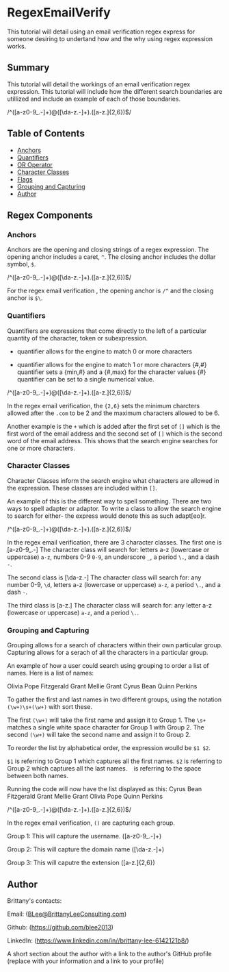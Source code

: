 # RegexEmailVerify

This tutorial will detail using an email verification regex express for someone desiring to undertand how and the why using regex expression works. 

## Summary

This tutorial will detail the workings of an email verification regex expression. This tutorial will include how the different search boundaries are utillized and include an example of each of those boundaries. 

/^([a-z0-9_\.-]+)@([\da-z\.-]+).([a-z\.]{2,6})$/

## Table of Contents

- [Anchors](#anchors)
- [Quantifiers](#quantifiers)
- [OR Operator](#or-operator)
- [Character Classes](#character-classes)
- [Flags](#flags)
- [Grouping and Capturing](#grouping-and-capturing)
- [Author](#author)

## Regex Components

### Anchors
Anchors are the opening and closing strings of a regex expression. The opening anchor includes a caret, ` ^ `. The closing anchor includes the dollar symbol, ` $ `.

/^([a-z0-9_\.-]+)@([\da-z\.-]+).([a-z\.]{2,6})$/

For the regex email verification , the opening anchor is `/^` and the closing anchor is `$\`. 


### Quantifiers

Quantifiers are expressions that come directly to the left of a particular quantity of the character, token or subexpression. 

* quantifier allows for the engine to match 0 or more characters
+ quantifier allows for the engine to match 1 or more characters
{#,#} quantifier sets a {min,#} and a {#,max} for the character values
{#} quantifier can be set to a single numerical value. 

/^([a-z0-9_\.-]+)@([\da-z\.-]+).([a-z\.]{2,6})$/

In the regex email verification, the `{2,6}` sets the minimum charcters allowed after the `.com` to be 2 and the maximum characters  allowed to be 6. 

Another example is the `+` which is added after the first set of `[]` which is the first word of the email address and the second set of `[]` which is the  second word of the email address. This shows that the search engine searches for one or more characters. 


### Character Classes

Character Classes inform the search engine what characters are allowed in the expression. These classes are included within `[]`. 

An example of this is the different way to spell something. There are two ways to spell adapter or adaptor. To write a class to allow the search engine to search for either- the express would denote this as such adapt[eo]r.

/^([a-z0-9_\.-]+)@([\da-z\.-]+).([a-z\.]{2,6})$/

In the regex email verification, there are 3 character classes. 
The first one is [a-z0-9_\.-]
The character class will search for:
letters a-z (lowercase or uppercase) `a-z`,
numbers 0-9 `0-9`,
an underscore `_`, 
a period `\.`,
and a dash `-`. 

The second class is [\da-z\.-]
The character class will search for:
any number 0-9, `\d`,
letters a-z (lowercase or uppercase) `a-z`,
a period `\.`,
and a dash `-`.

The third class is [a-z\.]
The character class will search for:
any letter a-z (lowercase or uppercase) `a-z`,
and a period `\.`.


### Grouping and Capturing

Grouping allows for a search of characters within their own particular group. 
Capturing allows for a serach of all the characters in a particular group. 

An example of how a user could search using grouping to order a list of names. Here is a list of names:

Olivia Pope
Fitzgerald Grant
Mellie Grant
Cyrus Bean
Quinn Perkins

To gather the first and last names in two different groups, using the notation `(\w+)\s+(\w+)` with sort these. 

The first `(\w+)` will take the first name and assign it to Group 1. 
The `\s+` matches a single white space character for Group 1 with Group 2. 
The second `(\w+)` will take the second name and assign it to Group 2. 

To reorder the list by alphabetical order, the expression woulld be `$1 $2`.

`$1` is referring to Group 1 which captures all the first names. 
`$2` is referring to Group 2 which captures all the last names. 
` ` is referring to the space between both names. 

Running the code will now have the list displayed as this:
Cyrus Bean
Fitzgerald Grant
Mellie Grant
Olivia Pope
Quinn Perkins


/^([a-z0-9_\.-]+)@([\da-z\.-]+).([a-z\.]{2,6})$/

In the regex email verification, `()` are capturing each group. 

Group 1: 
This will capture the username.
([a-z0-9_\.-]+)

Group 2: 
This will capture the domain name
([\da-z\.-]+)

Group 3: 
This will caputre the extension
([a-z\.]{2,6})

## Author



Brittany's contacts:

Email: (BLee@BrittanyLeeConsulting.com)

Github: (https://github.com/blee2013)

LinkedIn: (https://www.linkedin.com/in//brittany-lee-6142121b8/)




A short section about the author with a link to the author's GitHub profile (replace with your information and a link to your profile)
